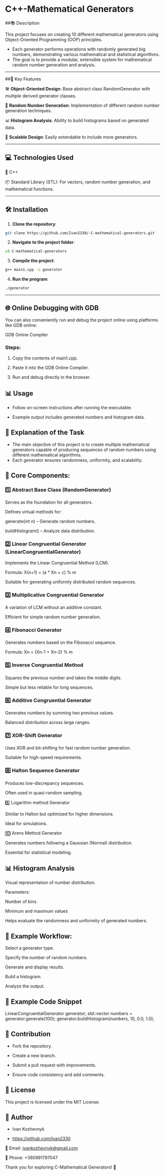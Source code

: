# C++-Mathematical Generators

##📚 Description

This project focuses on creating 10 different mathematical generators using Object-Oriented Programming (OOP) principles.
- Each generator performs operations with randomly generated big numbers, demonstrating various mathematical and statistical algorithms.
- The goal is to provide a modular, extensible system for mathematical random number generation and analysis.

---

##🚀 Key Features

🛠️ **Object-Oriented Design**: Base abstract class RandomGenerator with multiple derived generator classes.

🎲 **Random Number Generation**: Implementation of different random number generation techniques.

📊 **Histogram Analysis**: Ability to build histograms based on generated data.

🔄 **Scalable Design**: Easily extendable to include more generators.

---

## 💻 Technologies Used

🧠 C++

📦 Standard Library (STL): For vectors, random number generation, and mathematical functions.

---

## 🛠️ Installation

1. **Clone the repository**:
```bash
git clone https://github.com/Ivan2330/-C-mathematical-generators.git
```
2. **Navigate to the project folder**:
```bash
cd C-mathematical-generators
```
3. **Compile the project**:
```bash
g++ main1.cpp -o generator
```
4. **Run the program**:
```bash
./generator
```
---

## 🌐 Online Debugging with GDB

You can also conveniently run and debug the project online using platforms like GDB online:

GDB Online Compiler

### Steps:

1. Copy the contents of main1.cpp.

2. Paste it into the GDB Online Compiler.

3. Run and debug directly in the browser.

## 📊 Usage

- Follow on-screen instructions after running the executable.

- Example output includes generated numbers and histogram data.

## 🧠 Explanation of the Task

- The main objective of this project is to create multiple mathematical generators capable of producing sequences of random numbers using different mathematical algorithms. 
- Each generator ensures randomness, uniformity, and scalability.

## 🔑 Core Components:

### 1️⃣ Abstract Base Class (RandomGenerator)

Serves as the foundation for all generators.

Defines virtual methods for:

generate(int n) – Generate random numbers.

buildHistogram() – Analyze data distribution.

### 2️⃣ Linear Congruential Generator (LinearCongruentialGenerator)

Implements the Linear Congruential Method (LCM).

Formula: X(n+1) = (a * Xn + c) % m

Suitable for generating uniformly distributed random sequences.

### 3️⃣ Multiplicative Congruential Generator

A variation of LCM without an additive constant.

Efficient for simple random number generation.

### 4️⃣ Fibonacci Generator

Generates numbers based on the Fibonacci sequence.

Formula: Xn = (Xn-1 + Xn-2) % m

### 5️⃣ Inverse Congruential Method

Squares the previous number and takes the middle digits.

Simple but less reliable for long sequences.

### 6️⃣ Additive Congruential Generator

Generates numbers by summing two previous values.

Balanced distribution across large ranges.

### 7️⃣ XOR-Shift Generator

Uses XOR and bit-shifting for fast random number generation.

Suitable for high-speed requirements.

### 8️⃣ Halton Sequence Generator

Produces low-discrepancy sequences.

Often used in quasi-random sampling.

9️⃣ Logarithm method Generator

Similar to Halton but optimized for higher dimensions.

Ideal for simulations.

🔟 Arens Method Generator

Generates numbers following a Gaussian (Normal) distribution.

Essential for statistical modeling.

## 📊 Histogram Analysis

Visual representation of number distribution.

Parameters:

Number of bins

Minimum and maximum values

Helps evaluate the randomness and uniformity of generated numbers.

## 📝 Example Workflow:

Select a generator type.

Specify the number of random numbers.

Generate and display results.

Build a histogram.

Analyze the output.

## 🧩 Example Code Snippet

LinearCongruentialGenerator generator;
std::vector<double> numbers = generator.generate(100);
generator.buildHistogram(numbers, 10, 0.0, 1.0);

## 🤝 Contribution

- Fork the repository.

- Create a new branch.

- Submit a pull request with improvements.

- Ensure code consistency and add comments.

## 📜 License

This project is licensed under the MIT License.

## 👤 Author

- Ivan Kozhevnyk

- https://github.com/Ivan2330  

📧 Email: ivankozhevnyk@gmail.com

📱 Phone: +380991797047

Thank you for exploring C-Mathematical Generators! 🚀
